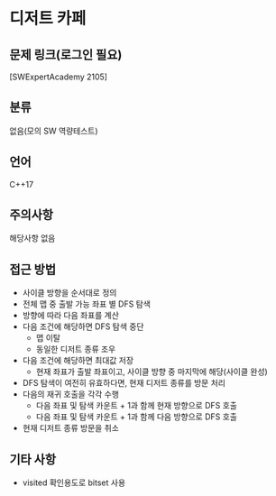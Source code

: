 # 디저트 카페
## 문제 링크(로그인 필요)
[SWExpertAcademy 2105]
## 분류
없음(모의 SW 역량테스트)
## 언어
C++17
## 주의사항
해당사항 없음
## 접근 방법
* 사이클 방향을 순서대로 정의
* 전체 맵 중 출발 가능 좌표 별 DFS 탐색
* 방향에 따라 다음 좌표를 계산
* 다음 조건에 해당하면 DFS 탐색 중단
  + 맵 이탈
  + 동일한 디저트 종류 조우
* 다음 조건에 해당하면 최대값 저장
  + 현재 좌표가 출발 좌표이고, 사이클 방향 중 마지막에 해당(사이클 완성)
* DFS 탐색이 여전히 유효하다면, 현재 디저트 종류를 방문 처리
* 다음의 재귀 호출을 각각 수행
  + 다음 좌표 및 탐색 카운트 + 1과 함께 현재 방향으로 DFS 호출
  + 다음 좌표 및 탐색 카운트 + 1과 함께 다음 방향으로 DFS 호출
* 현재 디저트 종류 방문을 취소
## 기타 사항
* visited 확인용도로 bitset 사용
